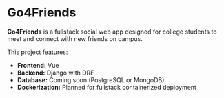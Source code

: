 # Go4Friends

**Go4Friends** is a fullstack social web app designed for college students to meet and connect with new friends on campus.

This project features:
- **Frontend:** Vue
- **Backend:** Django with DRF
- **Database:** Coming soon (PostgreSQL or MongoDB)
- **Dockerization:** Planned for fullstack containerized deployment

